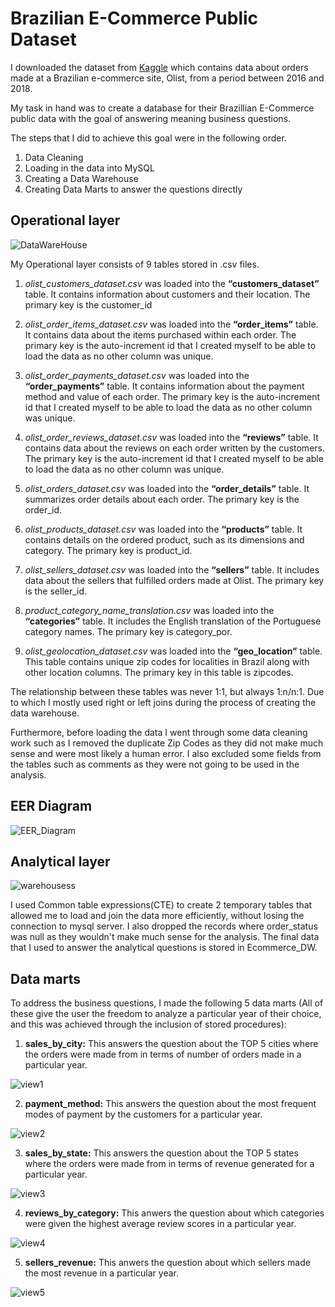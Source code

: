 # Brazilian E-Commerce Public Dataset

I downloaded the dataset from [Kaggle](https://www.kaggle.com/olistbr/brazilian-ecommerce) which contains data about orders made at a Brazilian e-commerce site, Olist, from a period between 2016 and 2018.

My task in hand was to create a database for their Brazillian E-Commerce public data with the goal of answering meaning business questions.

The steps that I did to achieve this goal were in the following order.
1. Data Cleaning
2. Loading in the data into MySQL
3. Creating a Data Warehouse
4. Creating Data Marts to answer the questions directly

## Operational layer

![DataWareHouse](https://github.com/Rauhannazir/DataEngineering1/blob/main/Term_Project_1/Operational%20Layer%20Schema.png)

My Operational layer consists of 9 tables stored in .csv files.

1. *olist_customers_dataset.csv* was loaded into the **“customers_dataset”** table. It contains information about customers and their location. The primary key is the customer_id

2. *olist_order_items_dataset.csv* was loaded into the **“order_items”** table. It contains data about the items purchased within each order. The primary key is the auto-increment id that I created myself to be able to load the data as no other column was unique.

3. *olist_order_payments_dataset.csv* was loaded into the **“order_payments”** table. It contains information about the payment method and value of each order. The primary key is  the auto-increment id that I created myself to be able to load the data as no other column was unique.

4. *olist_order_reviews_dataset.csv* was loaded into the **“reviews”** table. It contains data about the reviews on each order written by the customers. The primary key is  the auto-increment id that I created myself to be able to load the data as no other column was unique.

5. *olist_orders_dataset.csv* was loaded into the **“order_details”** table. It summarizes order details about each order. The primary key is the order_id.

6. *olist_products_dataset.csv* was loaded into the **“products”** table. It contains details on the ordered product, such as its dimensions and category. The primary key is product_id.

7. *olist_sellers_dataset.csv* was loaded into the **“sellers”** table. It includes data about the sellers that fulfilled orders made at Olist. The primary key is the seller_id.

8. *product_category_name_translation.csv* was loaded into the **“categories”** table. It includes the English translation of the Portuguese category names. The primary key is category_por.

9. *olist_geolocation_dataset.csv* was loaded into the **“geo_location”** table. This table contains unique zip codes for localities in Brazil along with other location columns. The primary key in this table is zipcodes.

The relationship between these tables was never 1:1, but always 1:n/n:1. Due to which I mostly used right or left joins during the process of creating the data warehouse.

Furthermore, before loading the data I went through some data cleaning work such as I removed the duplicate Zip Codes as they did not make much sense and were most likely a human error. I also excluded some fields from the tables such as comments as they were not going to be used in the analysis.


## EER Diagram

![EER_Diagram](https://github.com/Rauhannazir/DataEngineering1/blob/main/Term_Project_1/EER%20Diagram.png)



## Analytical layer

![warehousess](https://github.com/Rauhannazir/DataEngineering1/blob/main/Term_Project_1/Data%20Warehouse%20Snapshot.png)

I used Common table expressions(CTE) to create 2 temporary tables that allowed me to load and join the data more efficiently, without losing the connection to mysql server. I also dropped the records where order_status was null as they wouldn't make much sense for the analysis. The final data that I used to answer the analytical questions is stored in Ecommerce_DW.

## Data marts

To address the business questions, I made the following 5 data marts (All of these give the user the freedom to analyze a particular year of their choice, and this was achieved through the inclusion of stored procedures):

1. **sales_by_city:**  This answers the question about the TOP 5 cities where the orders were made from in terms of number of orders made in a particular year.

![view1](https://github.com/Rauhannazir/DataEngineering1/blob/main/Term_Project_1/View1_sales_by_city.png)

2. **payment_method:** This answers the question about the most frequent modes of payment by the customers for a particular year.

![view2](https://github.com/Rauhannazir/DataEngineering1/blob/main/Term_Project_1/View2_payment_method.png)

3. **sales_by_state:** This answers the question about the TOP 5 states where the orders were made from in terms of revenue generated for a particular year.

![view3](https://github.com/Rauhannazir/DataEngineering1/blob/main/Term_Project_1/View3_sales_by_state.png)

4. **reviews_by_category:** This anwers the question about which categories were given the highest average review scores in a particular year.

![view4](https://github.com/Rauhannazir/DataEngineering1/blob/main/Term_Project_1/View4_reviews_by_category.png)

5. **sellers_revenue:**  This anwers the question about which sellers made the most revenue in a particular year.

![view5](https://github.com/Rauhannazir/DataEngineering1/blob/main/Term_Project_1/View5_sellers_revenue.png)
